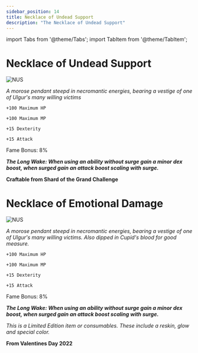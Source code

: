 ```yaml
---
sidebar_position: 14
title: Necklace of Undead Support
description: "The Necklace of Undead Support"
---
```


import Tabs from '@theme/Tabs';
import TabItem from '@theme/TabItem';

<Tabs>
  <TabItem value="Necklace of Undead Support" label="Necklace of Undead Support" default>

# Necklace of Undead Support

![NUS](https://vwiki.valorserver.com/api/item/picture/necklace%20of%20undead%20support)

<i>A morose pendant steepd in necromantic energies, bearing a vestige of one of Ulgur's many willing victims</i>

    +100 Maximum HP
    
    +100 Maximum MP
    
    +15 Dexterity
    
    +15 Attack
    
Fame Bonus: 8%

***The Long Wake: When using an ability without surge gain a minor dex boost, when surged gain an attack boost scaling with surge.***

**Craftable from Shard of the Grand Challenge**

  </TabItem>
  <TabItem value="Necklace of Emotional Damage" label="Necklce of Emotional Damage">

# Necklace of Emotional Damage

![NUS](https://vwiki.valorserver.com/api/item/picture/necklace%20of%20emotional%20damage)

<i>A morose pendant steepd in necromantic energies, bearing a vestige of one of Ulgur's many willing victims. Also dipped in Cupid's blood for good measure.</i>

    +100 Maximum HP
    
    +100 Maximum MP
    
    +15 Dexterity
    
    +15 Attack
    
Fame Bonus: 8%

***The Long Wake: When using an ability without surge gain a minor dex boost, when surged gain an attack boost scaling with surge.***

*This is a Limited Edition item or consumables. These include a reskin, glow and special color.*

**From Valentines Day 2022**

  </TabItem>
</Tabs>
